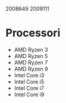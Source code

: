 2008649
2009111

# Processori
* AMD Ryzen 3
* AMD Ryzen 5
* AMD Ryzen 7
* AMD Ryzen 9
* Intel Core i3
* Intel Core i5
* Intel Core i7
* Intel Core i9
